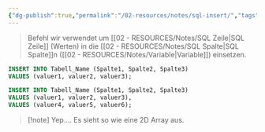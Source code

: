 ```yaml
---
{"dg-publish":true,"permalink":"/02-resources/notes/sql-insert/","tags":["code/SQL"],"noteIcon":"","updated":"2024-10-30T22:31:48.000+01:00"}
---
```


>Befehl wir verwendet um [[02 - RESOURCES/Notes/SQL Zeile\|SQL Zeile]] (Werten) in die [[02 - RESOURCES/Notes/SQL Spalte\|SQL Spalte]]n ([[02 - RESOURCES/Notes/Variable\|Variable]]) einsetzen.

```sql
INSERT INTO Tabell_Name (Spalte1, Spalte2, Spalte3)
VALUES (valuer1, valuer2, valuer3);
```

```sql
INSERT INTO Tabell_Name (Spalte1, Spalte2, Spalte3)
VALUES (valuer1, valuer2, valuer3),
VALUES (valuer4, valuer5, valuer6);
```

>[!note] Yep.... Es sieht so wie eine 2D Array aus.